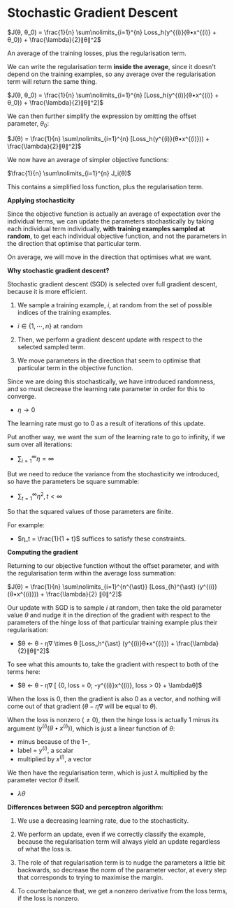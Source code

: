 # Stochastic Gradient Descent

$J(θ, θ_0) = \frac{1}{n} \sum\nolimits_{i=1}^{n} Loss_h(y^{(i)}(θ•x^{(i)} + θ_0)) + \frac{\lambda}{2}∥θ∥^2$

An average of the training losses, plus the regularisation term.

We can write the regularisation term **inside the average**, since it doesn't depend on the training examples, so any average over the regularisation term will return the same thing.

$J(θ, θ_0) = \frac{1}{n} \sum\nolimits_{i=1}^{n} [Loss_h(y^{(i)}(θ•x^{(i)} + θ_0)) + \frac{\lambda}{2}∥θ∥^2]$

We can then further simplify the expression by omitting the offset parameter, $θ_0$:

$J(θ) = \frac{1}{n} \sum\nolimits_{i=1}^{n} [Loss_h(y^{(i)}(θ•x^{(i)})) + \frac{\lambda}{2}∥θ∥^2]$

We now have an average of simpler objective functions:

$\frac{1}{n} \sum\nolimits_{i=1}^{n} J_i(θ)$

This contains a simplified loss function, plus the regularisation term.

**Applying stochasticity**

Since the objective function is actually an average of expectation over the individual terms, we can update the parameters stochastically by taking each individual term individually, **with training examples sampled at random**, to get each individual objective function, and not the parameters in the direction that optimise that particular term.

On average, we will move in the direction that optimises what we want.

**Why stochastic gradient descent?**

Stochastic gradient descent (SGD) is selected over full gradient descent, because it is more efficient.

1. We sample a training example, $i$, at random from the set of possible indices of the training examples.

- $i ∈ \{1, ⋯, n\}$ at random

2. Then, we perform a gradient descent update with respect to the selected sampled term.

3. We move parameters in the direction that seem to optimise that particular term in the objective function.

Since we are doing this stochastically, we have introduced randomness, and so must decrease the learning rate parameter in order for this to converge.

- $η → 0$

The learning rate must go to $0$ as a result of iterations of this update.

Put another way, we want the sum of the learning rate to go to infinity, if we sum over all iterations:

- $\sum\nolimits_{i=1}^{\infty} η = \infty$

But we need to reduce the variance from the stochasticity we introduced, so have the parameters be square summable:

- $\sum\nolimits_{t=1}^{\infty} η^2, t < \infty$

So that the squared values of those parameters are finite.

For example:

- $η_t = \frac{1}{1 + t}$ suffices to satisfy these constraints.

**Computing the gradient**

Returning to our objective function without the offset parameter, and with the regularisation term within the average loss summation:

$J(θ) = \frac{1}{n} \sum\nolimits_{i=1}^{n^{\ast}} [Loss_{h}^{\ast} (y^{(i)}(θ•x^{(i)})) + \frac{\lambda}{2} ∥θ∥^2]$

Our update with SGD is to sample $i$ at random, then take the old parameter value $θ$ and nudge it in the direction of the gradient with respect to the parameters of the hinge loss of that particular training example plus their regularisation:

- $θ ← θ - η∇ \times θ [Loss_h^{\ast} (y^{(i)}θ•x^{(i)}) + \frac{\lambda}{2}∥θ∥^2]$

To see what this amounts to, take the gradient with respect to both of the terms here:

- $θ ← θ - η∇ [ {0, loss = 0; -y^{(i)}x^{(i)}, loss > 0} + \lambdaθ]$

When the loss is $0$, then the gradient is also $0$ as a vector, and nothing will come out of that gradient ($θ - η∇$ will be equal to $θ$).

When the loss is nonzero ($\neq 0$), then the hinge loss is actually $1$ minus its argument $(y^{(i)}(θ•x^{(i)}))$, which is just a linear function of $θ$:

- minus because of the $1 -$,
- label = $y^{(i)}$, a scalar
- multiplied by $x^{(i)}$, a vector

We then have the regularisation term, which is just $\lambda$ multiplied by the parameter vector $θ$ itself.

- $\lambda \theta$

**Differences between SGD and perceptron algorithm:**

1. We use a decreasing learning rate, due to the stochasticity.

2. We perform an update, even if we correctly classify the example, because the regularisation term will always yield an update regardless of what the loss is.

3. The role of that regularisation term is to nudge the parameters a little bit backwards, so decrease the norm of the parameter vector, at every step that corresponds to trying to maximise the margin.

4. To counterbalance that, we get a nonzero derivative from the loss terms, if the loss is nonzero.
